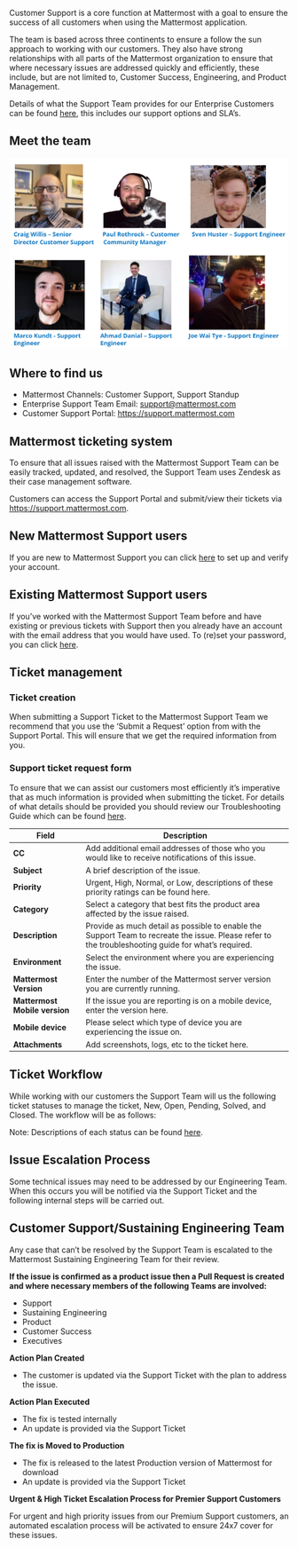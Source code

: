 Customer Support is a core function at Mattermost with a goal to ensure the success of all customers when using the Mattermost application.

The team is based across three continents to ensure a follow the sun approach to working with our customers.  They also have strong relationships with all parts of the Mattermost organization to ensure that where necessary issues are addressed quickly and efficiently, these include, but are not limited to, Customer Success, Engineering, and Product Management.

Details of what the Support Team provides for our Enterprise Customers can be found [here](https://mattermost.com/support/), this includes our support options and SLA’s.

## Meet the team

![](../../.gitbook/assets/Support-team-image-for-handbook.png)

## Where to find us

* Mattermost Channels: Customer Support, Support Standup
* Enterprise Support Team Email: support@mattermost.com
* Customer Support Portal: https://support.mattermost.com

## Mattermost ticketing system 

To ensure that all issues raised with the Mattermost Support Team can be easily tracked, updated, and resolved, the Support Team uses Zendesk as their case management software.

Customers can access the Support Portal and submit/view their tickets via https://support.mattermost.com.  

## New Mattermost Support users

If you are new to Mattermost Support you can click [here](https://mattermost.zendesk.com/auth/v2/login/registration?auth_origin=327479%2Ctrue%2Ctrue&brand_id=327479&return_to=https%3A%2F%2Fsupport.mattermost.com%2Fhc%2Fen-us&theme=hc) to set up and verify your account.

## Existing Mattermost Support users

If you’ve worked with the Mattermost Support Team before and have existing or previous tickets with Support then you already have an account with the email address that you would have used. To (re)set your password, you can click [here](https://mattermost.zendesk.com/auth/v2/login/password_reset?auth_origin=327479%2Ctrue%2Ctrue&brand_id=327479&return_to=https%3A%2F%2Fsupport.mattermost.com%2Fhc%2Fen-us&theme=hc).

## Ticket management 

### Ticket creation 

When submitting a Support Ticket to the Mattermost Support Team we recommend that you use the ‘Submit a Request’ option from with the Support Portal.  This will ensure that we get the required information from you.

### Support ticket request form 

To ensure that we can assist our customers most efficiently it’s imperative that as much information is provided when submitting the ticket.  For details of what details should be provided you should review our Troubleshooting Guide which can be found [here](https://docs.mattermost.com/guides/administrator.html#troubleshooting).

|Field | Description |
|------|-------------|
| **CC**  |Add additional email addresses of those who you would like to receive notifications of this issue.|
| **Subject** |A brief description of the issue.            |
| **Priority**     |Urgent, High, Normal, or Low, descriptions of these priority ratings can be found here.              |
| **Category**     |Select a category that best fits the product area affected by the issue raised.            |
| **Description**     |Provide as much detail as possible to enable the Support Team to recreate the issue.  Please refer to the troubleshooting guide for what’s required.            |
| **Environment**     |Select the environment where you are experiencing the issue.            |
| **Mattermost Version**     |Enter the number of the Mattermost server version you are currently running.            |
| **Mattermost Mobile version**     |If the issue you are reporting is on a mobile device, enter the version here.            |
| **Mobile device**     |Please select which type of device you are experiencing the issue on.            |
| **Attachments**     |Add screenshots, logs, etc to the ticket here.            |

 ## Ticket Workflow ##

While working with our customers the Support Team will us the following ticket statuses to manage the ticket, New, Open, Pending, Solved, and Closed.  The workflow will be as follows:

Note: Descriptions of each status can be found [here](https://handbook.mattermost.com/operations/business-operations/analytics/metrics-definitions#support-tickets).
 
## Issue Escalation Process ##

Some technical issues may need to be addressed by our Engineering Team.  When this occurs you will be notified via the Support Ticket and the following internal steps will be carried out.

## Customer Support/Sustaining Engineering Team ##

Any case that can’t be resolved by the Support Team is escalated to the Mattermost Sustaining Engineering Team for their review.

**If the issue is confirmed as a product issue then a Pull Request is created and where necessary members of the following Teams are involved:**

- Support
- Sustaining Engineering
 - Product
 - Customer Success
 - Executives

**Action Plan Created**

 - The customer is updated via the Support Ticket with the plan to address the issue.

**Action Plan Executed**

 - The fix is tested internally
 - An update is provided via the Support Ticket

**The fix is Moved to Production**

 - The fix is released to the latest Production version of Mattermost for download 
 - An update is provided via the Support Ticket

**Urgent & High Ticket Escalation Process for Premier Support Customers**

For urgent and high priority issues from our Premium Support customers, an automated escalation process will be activated to ensure 24x7 cover for these issues.
